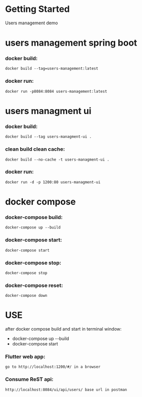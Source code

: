 # Getting Started

Users management demo

# users management spring boot 
### docker build:
    docker build --tag=users-management:latest 
### docker run:
    docker run -p8084:8084 users-management:latest

# users managment ui
### docker build:
    docker build --tag users-managment-ui .
### clean build clean cache:
    docker build --no-cache -t users-managment-ui .
### docker run:
    docker run -d -p 1200:80 users-managment-ui

# docker compose
### docker-compose build:
    docker-compose up --build
### docker-compose start:
    docker-compose start
### docker-compose stop:
    docker-compose stop
### docker-compose reset:
    docker-compose down

# USE
after docker compose build and start in terminal window: 
 - docker-compose up --build
 - docker-compose start
### Flutter web app:
    go to http://localhost:1200/#/ in a browser
### Consume ReST api:
    http://localhost:8084/ui/api/users/ base url in postman

